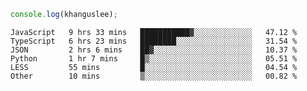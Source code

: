 ```js
console.log(khanguslee);
```

<!--START_SECTION:waka-->

```text
JavaScript   9 hrs 33 mins   ███████████▓░░░░░░░░░░░░░   47.12 %
TypeScript   6 hrs 23 mins   ████████░░░░░░░░░░░░░░░░░   31.54 %
JSON         2 hrs 6 mins    ██▓░░░░░░░░░░░░░░░░░░░░░░   10.37 %
Python       1 hr 7 mins     █▒░░░░░░░░░░░░░░░░░░░░░░░   05.51 %
LESS         55 mins         █░░░░░░░░░░░░░░░░░░░░░░░░   04.54 %
Other        10 mins         ▒░░░░░░░░░░░░░░░░░░░░░░░░   00.82 %
```

<!--END_SECTION:waka-->

<!--
**khanguslee/khanguslee** is a ✨ _special_ ✨ repository because its `README.md` (this file) appears on your GitHub profile.

Here are some ideas to get you started:

- 🔭 I’m currently working on ...
- 🌱 I’m currently learning ...
- 👯 I’m looking to collaborate on ...
- 🤔 I’m looking for help with ...
- 💬 Ask me about ...
- 📫 How to reach me: ...
- 😄 Pronouns: ...
- ⚡ Fun fact: ...
-->
